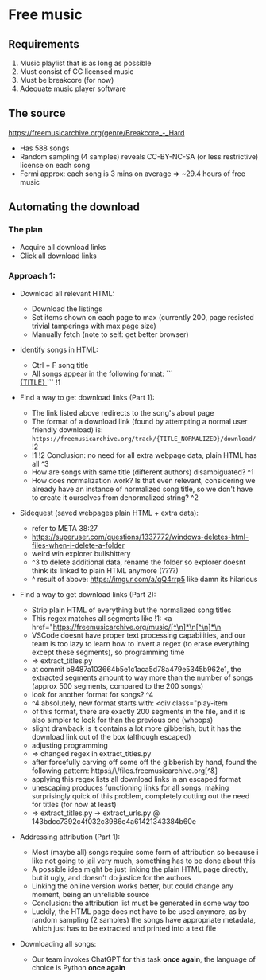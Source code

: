 # Free music

## Requirements
1. Music playlist that is as long as possible
2. Must consist of CC licensed music
3. Must be breakcore (for now)
4. Adequate music player software

## The source
https://freemusicarchive.org/genre/Breakcore_-_Hard
- Has 588 songs
- Random sampling (4 samples) reveals CC-BY-NC-SA (or less restrictive) license on each song
- Fermi approx: each song is 3 mins on average => ~29.4 hours of free music


## Automating the download
### The plan
- Acquire all download links
- Click all download links

### Approach 1:
- Download all relevant HTML:
    - Download the listings
    - Set items shown on each page to max (currently 200, page resisted trivial tamperings with max page size)
    - Manually fetch (note to self: get better browser)
- Identify songs in HTML:
    - Ctrl + F song title
    - All songs appear in the following format: ```
    <a href="https://freemusicarchive.org/music/{AUTHOR}/single/{TITLE_NORMALIZED}/" class="font-bold"> 
    {TITLE}
    </a>``` !1
    
- Find a way to get download links (Part 1):
    - The link listed above redirects to the song's about page
    - The format of a download link (found by attempting a normal user friendly download) is: ```https://freemusicarchive.org/track/{TITLE_NORMALIZED}/download/``` !2
    - !1 !2 Conclusion: no need for all extra webpage data, plain HTML has all ^3
    - How are songs with same title (different authors) disambiguated? ^1 
    - How does normalization work? Is that even relevant, considering we already have an instance of normalized song title, so we don't have to create it ourselves from denormalized string? ^2

- Sidequest (saved webpages plain HTML + extra data):
    - refer to META 38:27
    - https://superuser.com/questions/1337772/windows-deletes-html-files-when-i-delete-a-folder
    - weird win explorer bullshittery
    - ^3 to delete additional data, rename the folder so explorer doesnt think its linked to plain HTML anymore (????)
    - ^ result of above: https://imgur.com/a/qQ4rrp5 like damn its hilarious

- Find a way to get download links (Part 2):
    - Strip plain HTML of everything but the normalized song titles
    - This regex matches all segments like !1: <a href="https://freemusicarchive.org/music/[^\n]*\n[^\n]*\n</a>
    - VSCode doesnt have proper text processing capabilities, and our team is too lazy to learn how to invert a regex (to erase everything except these segments), so programming time
    - => extract_titles.py
    - at commit b8487a103664b5e1c1aca5d78a479e5345b962e1, the extracted segments amount to way more than the number of songs (approx 500 segments, compared to the 200 songs)
    - look for another format for songs? ^4
    - ^4 absolutely, new format starts with: <div class="play-item
    - of this format, there are exactly 200 segments in the file, and it is also simpler to look for than the previous one (whoops)
    - slight drawback is it contains a lot more gibberish, but it has the download link out of the box (although escaped)
    - adjusting programming
    - => changed regex in extract_titles.py
    - after forcefully carving off some off the gibberish by hand, found the following pattern: https:\\/\\/files.freemusicarchive.org[^&]
    - applying this regex lists all download links in an escaped format
    - unescaping produces functioning links for all songs, making surprisingly quick of this problem, completely cutting out the need for titles (for now at least)
    - => extract_titles.py -> extract_urls.py @ 143bdcc7392c4f032c3986e4a61421343384b60e

- Addressing attribution (Part 1):
    - Most (maybe all) songs require some form of attribution so because i like not going to jail very much, something has to be done about this
    - A possible idea might be just linking the plain HTML page directly, but it ugly, and doesn't do justice for the authors
    - Linking the online version works better, but could change any moment, being an unreliable source
    - Conclusion: the attribution list must be generated in some way too
    - Luckily, the HTML page does not have to be used anymore, as by random sampling (2 samples) the songs have appropriate metadata, which just has to be extracted and printed into a text file

- Downloading all songs:
    - Our team invokes ChatGPT for this task **once again**, the language of choice is Python **once again**
